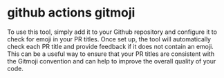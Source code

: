 # github actions gitmoji

To use this tool, simply add it to your Github repository and configure it to check for emoji in your PR titles. Once set up, the tool will automatically check each PR title and provide feedback if it does not contain an emoji. This can be a useful way to ensure that your PR titles are consistent with the Gitmoji convention and can help to improve the overall quality of your code.
